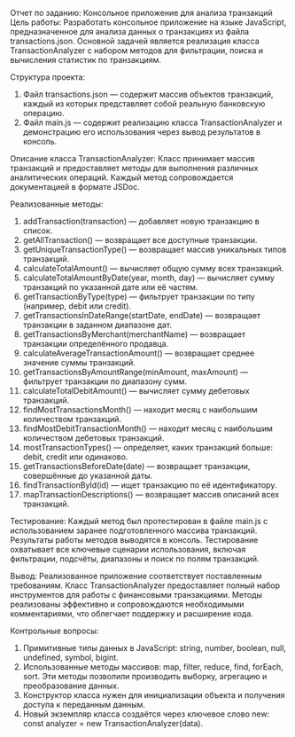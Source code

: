 Отчет по заданию: Консольное приложение для анализа транзакций
Цель работы:
Разработать консольное приложение на языке JavaScript, предназначенное для анализа данных о транзакциях из файла transactions.json. Основной задачей является реализация класса TransactionAnalyzer с набором методов для 
фильтрации, поиска и вычисления статистик по транзакциям.

Структура проекта:
1. Файл transactions.json — содержит массив объектов транзакций, каждый из которых представляет собой реальную банковскую операцию.
2. Файл main.js — содержит реализацию класса TransactionAnalyzer и демонстрацию его использования через вывод результатов в консоль.

Описание класса TransactionAnalyzer:
Класс принимает массив транзакций и предоставляет методы для выполнения различных аналитических операций. Каждый метод сопровождается документацией в формате JSDoc.

Реализованные методы:
1. addTransaction(transaction) — добавляет новую транзакцию в список.
2. getAllTransaction() — возвращает все доступные транзакции.
3. getUniqueTransactionType() — возвращает массив уникальных типов транзакций.
4. calculateTotalAmount() — вычисляет общую сумму всех транзакций.
5. calculateTotalAmountByDate(year, month, day) — вычисляет сумму транзакций по указанной дате или её частям.
6. getTransactionByType(type) — фильтрует транзакции по типу (например, debit или credit).
7. getTransactionsInDateRange(startDate, endDate) — возвращает транзакции в заданном диапазоне дат.
8. getTransactionsByMerchant(merchantName) — возвращает транзакции определённого продавца.
9. calculateAverageTransactionAmount() — возвращает среднее значение суммы транзакций.
10. getTransactionsByAmountRange(minAmount, maxAmount) — фильтрует транзакции по диапазону сумм.
11. calculateTotalDebitAmount() — вычисляет сумму дебетовых транзакций.
12. findMostTransactionsMonth() — находит месяц с наибольшим количеством транзакций.
13. findMostDebitTransactionMonth() — находит месяц с наибольшим количеством дебетовых транзакций.
14. mostTransactionTypes() — определяет, каких транзакций больше: debit, credit или одинаково.
15. getTransactionsBeforeDate(date) — возвращает транзакции, совершённые до указанной даты.
16. findTransactionById(id) — ищет транзакцию по её идентификатору.
17. mapTransactionDescriptions() — возвращает массив описаний всех транзакций.

Тестирование:
Каждый метод был протестирован в файле main.js с использованием заранее подготовленного массива транзакций. Результаты работы методов выводятся в консоль. Тестирование охватывает все ключевые сценарии использования, 
включая фильтрации, подсчёты, диапазоны и поиск по полям транзакций.

Вывод:
Реализованное приложение соответствует поставленным требованиям. Класс TransactionAnalyzer предоставляет полный набор инструментов для работы с финансовыми транзакциями. Методы реализованы эффективно и сопровождаются 
необходимыми комментариями, что облегчает поддержку и расширение кода.

Контрольные вопросы:
1. Примитивные типы данных в JavaScript: string, number, boolean, null, undefined, symbol, bigint.
2. Использованные методы массивов: map, filter, reduce, find, forEach, sort. Эти методы позволили производить выборку, агрегацию и преобразование данных.
3. Конструктор класса нужен для инициализации объекта и получения доступа к переданным данным.
4. Новый экземпляр класса создаётся через ключевое слово new: const analyzer = new TransactionAnalyzer(data).
